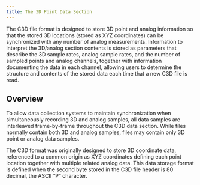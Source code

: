 ```yaml
---
title: The 3D Point Data Section
---
```


The C3D file format is designed to store 3D point and analog information so that the stored 3D locations (stored as XYZ coordinates) can be synchronized with any number of analog measurements.  Information to interpret the 3D/analog section contents is stored as parameters that describe the 3D sample rates, analog sample rates, and the number of sampled points and analog channels, together with information documenting the data in each channel, allowing users to determine the structure and contents of the stored data each time that a new C3D file is read.

## Overview

To allow data collection systems to maintain synchronization when simultaneously recording 3D and analog samples, all data samples are interleaved frame-by-frame throughout the C3D data section.  While files normally contain both 3D and analog samples, files may contain only 3D point or analog data samples.

The C3D format was originally designed to store 3D coordinate data, referenced to a common origin as XYZ coordinates defining each point location together with multiple related analog data.  This data storage format is defined when the second byte stored in the C3D file header is 80 decimal, the ASCII “P” character.

